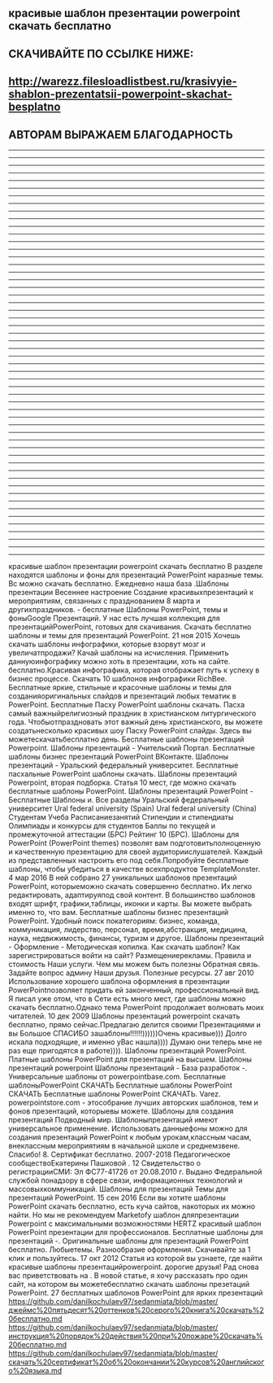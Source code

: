 красивые шаблон презентации powerpoint скачать бесплатно
--------------------------------------------------
СКАЧИВАЙТЕ ПО ССЫЛКЕ НИЖЕ:
--------------------------------------------------
http://warezz.filesloadlistbest.ru/krasivyie-shablon-prezentatsii-powerpoint-skachat-besplatno
--------------------------------------------------
АВТОРАМ ВЫРАЖАЕМ БЛАГОДАРНОСТЬ
--------------------------------------------------
--------------------------------------------------
--------------------------------------------------
--------------------------------------------------
--------------------------------------------------
--------------------------------------------------
--------------------------------------------------
--------------------------------------------------
--------------------------------------------------
--------------------------------------------------
--------------------------------------------------
--------------------------------------------------
--------------------------------------------------
--------------------------------------------------
--------------------------------------------------
--------------------------------------------------
--------------------------------------------------
--------------------------------------------------
--------------------------------------------------
--------------------------------------------------
--------------------------------------------------
--------------------------------------------------
--------------------------------------------------
--------------------------------------------------
--------------------------------------------------
--------------------------------------------------
--------------------------------------------------
--------------------------------------------------
--------------------------------------------------
--------------------------------------------------
--------------------------------------------------
--------------------------------------------------
--------------------------------------------------
--------------------------------------------------
--------------------------------------------------
--------------------------------------------------
--------------------------------------------------
--------------------------------------------------
--------------------------------------------------
--------------------------------------------------
--------------------------------------------------
--------------------------------------------------
--------------------------------------------------
--------------------------------------------------
--------------------------------------------------
--------------------------------------------------
--------------------------------------------------
--------------------------------------------------
--------------------------------------------------
--------------------------------------------------
--------------------------------------------------
--------------------------------------------------
--------------------------------------------------
--------------------------------------------------
--------------------------------------------------
красивые шаблон презентации powerpoint скачать бесплатно В разделе находятся шаблоны и фоны для презентаций PowerPoint наразные темы.  Вс можно скачать бесплатно. Ежедневно наша база .Шаблоны презентации Весеннее настроение Создание красивыхпрезентаций к мероприятиям, связанных с празднованием 8 марта и другихпраздников. - бесплатные Шаблоны PowerPoint, темы и фоныGoogle Презентаций. У нас есть лучшая коллекция для презентацийPowerPoint, готовых для скачивания. Скачать бесплатно шаблоны и темы для презентаций PowerPoint. 21 ноя 2015  Хочешь скачать шаблоны инфографики, которые взорвут мозг и увеличатпродажи? Качай шаблоны на  исчисления. Применить даннуюинфографику можно хоть в презентации, хоть на сайте.  бесплатно.Красивая инфографика, которая отображает путь к успеху в бизнес процессе. Скачать 10 шаблонов инфографики  RichBee. Бесплатные яркие, стильные и красочные шаблоны и темы для созданияоригинальных слайдов и презентаций любых тематик в PowerPoint. Бесплатные Пасху PowerPoint шаблоны скачать. Пасха самый важныйрелигиозный праздник в христианском литургического года. Чтобыотпраздновать этот важный день христианского, вы можете создатьнесколько красивых шоу Пасху PowerPoint слайды. Здесь вы можетескачатьбесплатно день. Бесплатные шаблоны презентаций Powerpoint. Шаблоны презентаций - Учительский Портал. Бесплатные шаблоны бизнес презентаций PowerPoint  ВКонтакте. Шаблоны презентаций - Уральский федеральный университет. Бесплатные пасхальные PowerPoint шаблоны скачать. Шаблоны презентаций Powerpoint, вторая подборка.  Статья
10 мест, где можно скачать бесплатные шаблоны PowerPoint. Шаблоны презентаций PowerPoint - Бесплатные Шаблоны и. Все разделы Уральский федеральный университет  Ural federal university (Spain)  Ural federal university (China)  Студентам  Учеба  Расписаниезанятий  Стипендии и стипендиаты  Олимпиады и конкурсы для студентов Баллы по текущей и промежуточной аттестации (БРС)  Рейтинг 10 (БРС). Шаблоны для PowerPoint (PowerPoint themes) позволят вам подготовитьполноценную и качественную презентацию для своей аудиториислушателей. Каждый из представленных  настроить его под себя.Попробуйте бесплатные шаблоны, чтобы убедиться в качестве всехпродуктов TemplateMonster. 4 мар 2016  В ней собрано 27 уникальных шаблонов презентаций PowerPoint, которыеможно скачать совершенно бесплатно. Их легко редактировать, адаптируяпод свой контент. В большинство шаблонов входят шрифт, графики,таблицы, иконки и карты. Вы можете выбрать именно то, что вам. Бесплатные шаблоны бизнес презентаций PowerPoint. Удобный поиск покатегориям: бизнес, команда, коммуникация, лидерство, персонал, время,абстракция, медицина, наука, недвижимость, финансы, туризм и другое. Шаблоны презентаций - Оформление - Методическая копилка. Как скачать шаблон? Как зарегистрироваться  войти на сайт? Размещениерекламы. Правила и стоимость  Наши услуги. Чем мы можем быть полезны Обратная связь. Задайте вопрос админу  Наши друзья. Полезные ресурсы. 27 авг 2010  Использование хорошего шаблона оформления в презентации PowerPointпозволяет придать ей законченный, профессиональный вид. Я писал уже отом, что в Сети есть много мест, где шаблоны можно скачать бесплатно.Однако тема PowerPoint продолжает волновать моих читателей. 10 дек 2009  Шаблоны презентаций powerpoint скачать бесплатно, прямо сейчас.Предлагаю делится своими Презентациями и вы  Большое СПАСИБО зашаблоны!!!!!!))))))Очень красивые))) Долго искала подходящие, и именно уВас нашла)))) Думаю они теперь мне не раз еще пригодятся в работе)))). Шаблоны презентаций PowerPoint. Платные шаблоны PowerPoint для презентаций на высшем. Шаблоны презентаций powerpoint
Шаблоны презентаций - База разработок  -. Универсальные шаблоны от powerpointbase.com. Бесплатные шаблоныPowerPoint СКАЧАТЬ  Бесплатные шаблоны PowerPoint СКАЧАТЬ Бесплатные шаблоны PowerPoint СКАЧАТЬ. Varez. powerpointstore.com - этособрание лучших авторских шаблонов, тем и фонов презентаций, которыевы можете. Шаблоны для создания презентаций Подводный мир. Шаблоныпрезентаций имеют универсальное применение. Использовать данныефоны можно для создания презентаций PowerPoint к любым урокам,классным часам, внеклассным мероприятиям в начальной школе и среднемзвене. Спасибо! 8. Сертификат  бесплатно. 2007-2018 Педагогическое сообществоЕкатерины Пашковой  . 12 Свидетельство о регистрацииСМИ: Эл ФС77-41726 от 20.08.2010 г. Выдано Федеральной службой понадзору в сфере связи, информационных технологий и массовыхкоммуникаций. Шаблоны для презентаций  Темы для презентаций PowerPoint. 15 сен 2016  Если вы хотите шаблоны PowerPoint скачать бесплатно, есть куча сайтов, накоторых их можно найти. Но мы не рекомендуем  Marketofy  шаблон дляпрезентации Powerpoint с максимальными возможностями  HERTZ красивый шаблон PowerPoint презентации для профессионалов. Бесплатные шаблоны для презентаций -. Оригинальные шаблоны для презентаций PowerPoint бесплатно. Любыетемы. Разнообразие оформления. Скачивайте за 1 клик и пользуйтесь. 17 окт 2012  Статья из которой вы узнаете, где найти красивые шаблоны презентацийpowerpoint.  дорогие друзья! Рад снова вас приветствовать на . В новой статье, я хочу рассказать про один сайт, на котором вы можетебесплатно скачать шаблоны презетаций PowerPoint. 27 бесплатных шаблонов PowerPoint для ярких презентаций
https://github.com/danilkochulaev97/sedanmiata/blob/master/джеймс%20пятьдесят%20оттенков%20серого%20книга%20скачать%20бесплатно.md
https://github.com/danilkochulaev97/sedanmiata/blob/master/инструкция%20порядок%20действия%20при%20пожаре%20скачать%20бесплатно.md
https://github.com/danilkochulaev97/sedanmiata/blob/master/скачать%20сертификат%20об%20окончании%20курсов%20английского%20языка.md